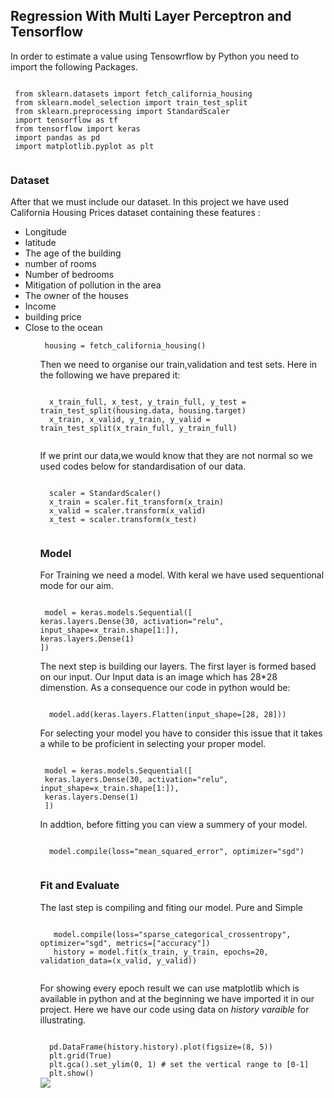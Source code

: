  <h2> Regression With Multi Layer Perceptron and Tensorflow</h2>
 
 <p> In order to estimate a value using Tensowrflow by Python you need to import the following Packages. </p>
 <code>
 from sklearn.datasets import fetch_california_housing
 from sklearn.model_selection import train_test_split
 from sklearn.preprocessing import StandardScaler
 import tensorflow as tf
 from tensorflow import keras
 import pandas as pd
 import matplotlib.pyplot as plt
 </code>
 
 <H3> Dataset </H3>
 
 <p> After that we must include our dataset. In this project we have used California Housing Prices dataset containing these features :  </p>
 
 <ul>
  <li>Longitude</li>
     <li>latitude</li>
     <li>The age of the building</li>
     <li>number of rooms</li>
     <li>Number of bedrooms</li>
     <li>Mitigation of pollution in the area</li>
     <li>The owner of the houses</li>
     <li>Income</li>
     <li>building price</li>
     <li>Close to the ocean</li>
 <ul>
  
<code> housing = fetch_california_housing()
</code>
<p> Then we need to organise our train,validation and test sets. Here in the following we have prepared it: </p>

  
<code>
  x_train_full, x_test, y_train_full, y_test = train_test_split(housing.data, housing.target)
  x_train, x_valid, y_train, y_valid = train_test_split(x_train_full, y_train_full)
 </code>
 
 <p> If we print our data,we would know that they are not normal so we used codes below for standardisation of our data.  </p>
 
  
 <code> 
  scaler = StandardScaler()
  x_train = scaler.fit_transform(x_train)
  x_valid = scaler.transform(x_valid)
  x_test = scaler.transform(x_test) 
 </code>
  
 <h3> Model </h3>
  <p> For Training we need a model. With keral we have used sequentional mode for our aim. </p>
  
<code>
 model = keras.models.Sequential([
keras.layers.Dense(30, activation="relu", input_shape=x_train.shape[1:]),
keras.layers.Dense(1)
])
</code>
<p> The next step is building our layers. The first layer is formed based on our input. Our Input data is an image which has 28*28 dimenstion. As a consequence our code in python would be:  </p>

<code> 
  model.add(keras.layers.Flatten(input_shape=[28, 28]))
</code>
 
 <p> For selecting your model you have to consider this issue that it takes a while to be proficient in selecting your proper model.</p>
 
<code>
 model = keras.models.Sequential([
 keras.layers.Dense(30, activation="relu", input_shape=x_train.shape[1:]),
 keras.layers.Dense(1)
 ])
</code>
 
 <p>
 In addtion, before fitting you can view a summery of your model.
 </p>
 <code>
  model.compile(loss="mean_squared_error", optimizer="sgd")
 </code>
 <h3> Fit and Evaluate </h3>
 <p>
 The last step is compiling and fiting our model. Pure and Simple
 </p>
 <code>
   model.compile(loss="sparse_categorical_crossentropy", optimizer="sgd", metrics=["accuracy"])
   history = model.fit(x_train, y_train, epochs=20, validation_data=(x_valid, y_valid))
 </code>

<p> 
 For showing every epoch result we can use matplotlib which is available in python and at the beginning we have imported it in our project. Here we have our code using data on <i> history varaible </i> for illustrating.
 </p>
 
 <code>
  pd.DataFrame(history.history).plot(figsize=(8, 5))
  plt.grid(True)
  plt.gca().set_ylim(0, 1) # set the vertical range to [0-1]
  plt.show()
</code>
 <img src='https://github.com/AIAML/Regression_using_multi_layer_perceptron/blob/master/myplot.png' />
